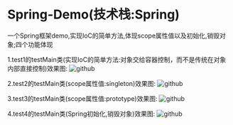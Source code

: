# Spring-Demo(技术栈:Spring)
一个Spring框架demo,实现IoC的简单方法,体现scope属性值以及初始化,销毁对象;四个功能体现

1.test1的testMain类(实现IoC的简单方法:对象交给容器控制，而不是传统在对象内部直接控制)效果图:
![github](https://github.com/MaoZiYang/Spring-Demo/blob/master/src/image/test1.png)

2.test2的testMain类(scope属性值:singleton)效果图:
![github](https://github.com/MaoZiYang/Spring-Demo/blob/master/src/image/test2.png)  

3.test3的testMain类(scope属性值:prototype)效果图:
![github](https://github.com/MaoZiYang/Spring-Demo/blob/master/src/image/test3.png)  

4.test4的testMain类(Spring初始化,销毁对象)效果图:
![github](https://github.com/MaoZiYang/Spring-Demo/blob/master/src/image/test4.png)
